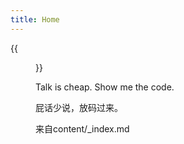 ```yaml
---
title: Home
---
```


{{<figure src="https://animalcorner.org/wp-content/uploads/2020/07/Japanese-Dog-Breeds-Akita.jpg" title="我就是龙，惹啊！！！" width="450">}}

Talk is cheap. Show me the code.

屁话少说，放码过来。

来自content/_index.md
